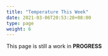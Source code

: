 ```yaml
---
title: "Temperature This Week"
date: 2021-03-06T20:53:28+08:00
type: page
weight: 6
---
```


This page is still a work in **PROGRESS**
